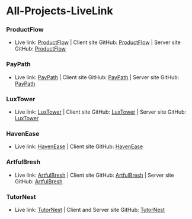 # All-Projects-LiveLink

### ProductFlow
- Live link: [ProductFlow](https://dynamic-lokum-79663f.netlify.app/) | Client site GitHub: [ProductFlow](https://github.com/Robiu-Sani/ProductFlow-client-site) | Server site GitHub: [ProductFlow](https://github.com/Robiu-Sani/ProductFlow-server-site)

### PayPath
- Live link: [PayPath](https://magenta-tapioca-a374bb.netlify.app/) | Client site GitHub: [PayPath](https://github.com/Robiu-Sani/Pay-Path) | Server site GitHub: [PayPath](https://github.com/Robiu-Sani/ProgrammingHero-jubTask-Server)

### LuxTower
- Live link: [LuxTower](https://fluffy-gaufre-5d80b4.netlify.app/) | Client site GitHub: [LuxTower](https://github.com/Robiu-Sani/Luxtower-project-12) | Server site GitHub: [LuxTower](https://github.com/Robiu-Sani/Luxtower-server-code)

### HavenEase
- Live link: [HavenEase](https://spiffy-pie-b672f0.netlify.app/) | Client site GitHub: [HavenEase](https://github.com/Robiu-Sani/Haven-Ease-project-9)

### ArtfulBresh
- Live link: [ArtfulBresh](https://classy-melba-3e3de6.netlify.app/) | Client site GitHub: [ArtfulBresh](https://github.com/Robiu-Sani/ArtFul-Bresh-Project-10) | Server site GitHub: [ArtfulBresh](https://github.com/Robiu-Sani/---Artful-Brush-server)

### TutorNest
- Live link: [TutorNest](https://amazing-concha-2bff67.netlify.app/) | Client and Server site GitHub: [TutorNest](https://github.com/Robiu-Sani/Tutor-Nest-project-11)
